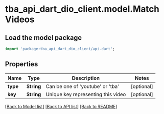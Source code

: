 # tba_api_dart_dio_client.model.MatchVideos

## Load the model package
```dart
import 'package:tba_api_dart_dio_client/api.dart';
```

## Properties
Name | Type | Description | Notes
------------ | ------------- | ------------- | -------------
**type** | **String** | Can be one of 'youtube' or 'tba' | [optional] 
**key** | **String** | Unique key representing this video | [optional] 

[[Back to Model list]](../README.md#documentation-for-models) [[Back to API list]](../README.md#documentation-for-api-endpoints) [[Back to README]](../README.md)


